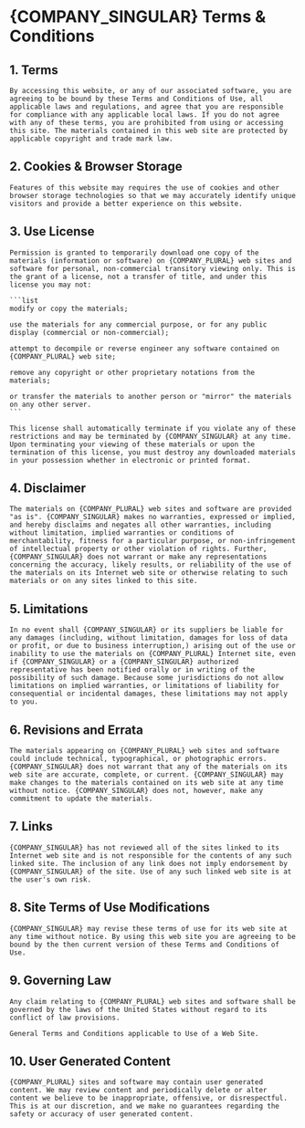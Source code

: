 # {COMPANY_SINGULAR} Terms & Conditions

## 1. Terms

```section
By accessing this website, or any of our associated software, you are agreeing to be bound by these Terms and Conditions of Use, all applicable laws and regulations, and agree that you are responsible for compliance with any applicable local laws. If you do not agree with any of these terms, you are prohibited from using or accessing this site. The materials contained in this web site are protected by applicable copyright and trade mark law.
```

## 2. Cookies & Browser Storage

```section
Features of this website may requires the use of cookies and other browser storage technologies so that we may accurately identify unique visitors and provide a better experience on this website.
```

## 3. Use License

````section
Permission is granted to temporarily download one copy of the materials (information or software) on {COMPANY_PLURAL} web sites and software for personal, non-commercial transitory viewing only. This is the grant of a license, not a transfer of title, and under this license you may not:

```list
modify or copy the materials;

use the materials for any commercial purpose, or for any public display (commercial or non-commercial);

attempt to decompile or reverse engineer any software contained on {COMPANY_PLURAL} web site;

remove any copyright or other proprietary notations from the materials;

or transfer the materials to another person or "mirror" the materials on any other server.
```

This license shall automatically terminate if you violate any of these restrictions and may be terminated by {COMPANY_SINGULAR} at any time. Upon terminating your viewing of these materials or upon the termination of this license, you must destroy any downloaded materials in your possession whether in electronic or printed format.
````

## 4. Disclaimer

```section
The materials on {COMPANY_PLURAL} web sites and software are provided "as is". {COMPANY_SINGULAR} makes no warranties, expressed or implied, and hereby disclaims and negates all other warranties, including without limitation, implied warranties or conditions of merchantability, fitness for a particular purpose, or non-infringement of intellectual property or other violation of rights. Further, {COMPANY_SINGULAR} does not warrant or make any representations concerning the accuracy, likely results, or reliability of the use of the materials on its Internet web site or otherwise relating to such materials or on any sites linked to this site.
```

## 5. Limitations

```section
In no event shall {COMPANY_SINGULAR} or its suppliers be liable for any damages (including, without limitation, damages for loss of data or profit, or due to business interruption,) arising out of the use or inability to use the materials on {COMPANY_PLURAL} Internet site, even if {COMPANY_SINGULAR} or a {COMPANY_SINGULAR} authorized representative has been notified orally or in writing of the possibility of such damage. Because some jurisdictions do not allow limitations on implied warranties, or limitations of liability for consequential or incidental damages, these limitations may not apply to you.
```

## 6. Revisions and Errata

```section
The materials appearing on {COMPANY_PLURAL} web sites and software could include technical, typographical, or photographic errors. {COMPANY_SINGULAR} does not warrant that any of the materials on its web site are accurate, complete, or current. {COMPANY_SINGULAR} may make changes to the materials contained on its web site at any time without notice. {COMPANY_SINGULAR} does not, however, make any commitment to update the materials.
```

## 7. Links

```section
{COMPANY_SINGULAR} has not reviewed all of the sites linked to its Internet web site and is not responsible for the contents of any such linked site. The inclusion of any link does not imply endorsement by {COMPANY_SINGULAR} of the site. Use of any such linked web site is at the user's own risk.
```

## 8. Site Terms of Use Modifications

```section
{COMPANY_SINGULAR} may revise these terms of use for its web site at any time without notice. By using this web site you are agreeing to be bound by the then current version of these Terms and Conditions of Use.
```

## 9. Governing Law

```section
Any claim relating to {COMPANY_PLURAL} web sites and software shall be governed by the laws of the United States without regard to its conflict of law provisions.

General Terms and Conditions applicable to Use of a Web Site.
```

## 10. User Generated Content

```section
{COMPANY_PLURAL} sites and software may contain user generated content. We may review content and periodically delete or alter content we believe to be inappropriate, offensive, or disrespectful. This is at our discretion, and we make no guarantees regarding the safety or accuracy of user generated content.
```
